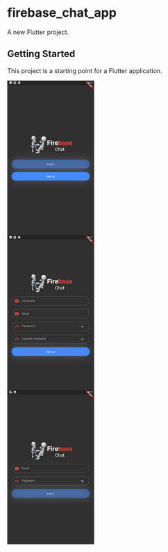 # firebase_chat_app

A new Flutter project.

## Getting Started

This project is a starting point for a Flutter application.

<div style="display: grid; grid-column: 2;">
    <img src="assets/readMeScreenshoot/Screenshot_2022.08.01_00.17.09.376.png" width= 200>
    <img src="assets/readMeScreenshoot/Screenshot_2022.08.01_00.17.18.977.png" width= 200>
    <img src="assets/readMeScreenshoot/Screenshot_2022.08.01_00.17.01.264.png" width= 200>
</div>